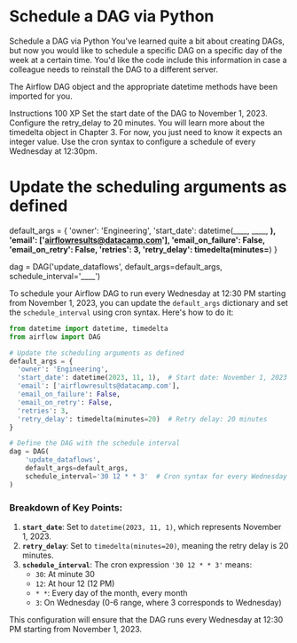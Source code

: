 # Schedule a DAG via Python

Schedule a DAG via Python
You've learned quite a bit about creating DAGs, but now you would like to schedule a specific DAG on a specific day of the week at a certain time. You'd like the code include this information in case a colleague needs to reinstall the DAG to a different server.

The Airflow DAG object and the appropriate datetime methods have been imported for you.

Instructions
100 XP
Set the start date of the DAG to November 1, 2023.
Configure the retry_delay to 20 minutes. You will learn more about the timedelta object in Chapter 3. For now, you just need to know it expects an integer value.
Use the cron syntax to configure a schedule of every Wednesday at 12:30pm.

# Update the scheduling arguments as defined
default_args = {
  'owner': 'Engineering',
  'start_date': datetime(____, ____, ____),
  'email': ['airflowresults@datacamp.com'],
  'email_on_failure': False,
  'email_on_retry': False,
  'retries': 3,
  'retry_delay': timedelta(minutes=____)
}

dag = DAG('update_dataflows', default_args=default_args, schedule_interval='____')


To schedule your Airflow DAG to run every Wednesday at 12:30 PM starting from November 1, 2023, you can update the `default_args` dictionary and set the `schedule_interval` using cron syntax. Here's how to do it:

```python
from datetime import datetime, timedelta
from airflow import DAG

# Update the scheduling arguments as defined
default_args = {
  'owner': 'Engineering',
  'start_date': datetime(2023, 11, 1),  # Start date: November 1, 2023
  'email': ['airflowresults@datacamp.com'],
  'email_on_failure': False,
  'email_on_retry': False,
  'retries': 3,
  'retry_delay': timedelta(minutes=20)  # Retry delay: 20 minutes
}

# Define the DAG with the schedule interval
dag = DAG(
    'update_dataflows',
    default_args=default_args,
    schedule_interval='30 12 * * 3'  # Cron syntax for every Wednesday at 12:30 PM
)
```

### Breakdown of Key Points:
1. **`start_date`**: Set to `datetime(2023, 11, 1)`, which represents November 1, 2023.
2. **`retry_delay`**: Set to `timedelta(minutes=20)`, meaning the retry delay is 20 minutes.
3. **`schedule_interval`**: The cron expression `'30 12 * * 3'` means:
   - `30`: At minute 30
   - `12`: At hour 12 (12 PM)
   - `* *`: Every day of the month, every month
   - `3`: On Wednesday (0-6 range, where 3 corresponds to Wednesday)

This configuration will ensure that the DAG runs every Wednesday at 12:30 PM starting from November 1, 2023.